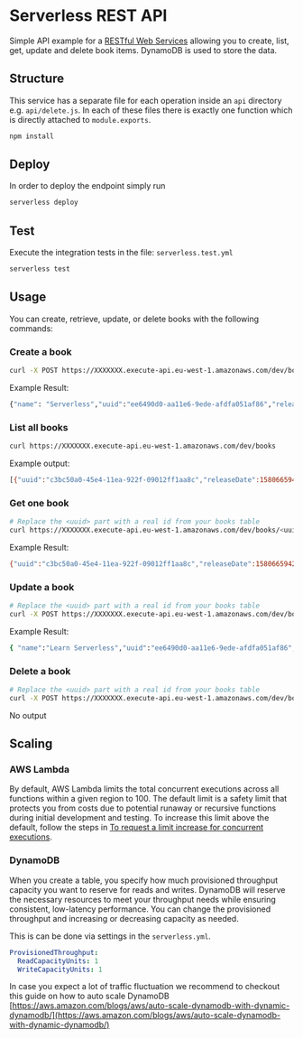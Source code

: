 # Serverless REST API

Simple API example for a [RESTful Web Services](https://en.wikipedia.org/wiki/Representational_state_transfer#Applied_to_web_services) allowing you to create, list, get, update and delete book items. DynamoDB is used to store the data.

## Structure

This service has a separate file for each operation inside an `api` directory e.g. `api/delete.js`. In each of these files there is exactly one function which is directly attached to `module.exports`.

```bash
npm install
```

## Deploy

In order to deploy the endpoint simply run

```bash
serverless deploy
```

## Test

Execute the integration tests in the file: `serverless.test.yml`

```bash
serverless test
```

## Usage

You can create, retrieve, update, or delete books with the following commands:

### Create a book

```bash
curl -X POST https://XXXXXXX.execute-api.eu-west-1.amazonaws.com/dev/books/add --data '{ "name": "Serverless", "releaseDate": "Peter Pan", "releaseDate": 1580670021877 }'
```

Example Result:

```bash
{"name": "Serverless","uuid":"ee6490d0-aa11e6-9ede-afdfa051af86","releaseDate": "Peter Pan", "releaseDate": 1580670021877}
```

### List all books

```bash
curl https://XXXXXXX.execute-api.eu-west-1.amazonaws.com/dev/books
```

Example output:

```bash
[{"uuid":"c3bc50a0-45e4-11ea-922f-09012ff1aa8c","releaseDate":1580665942698,"authorName":"an author","name":"a book"}]
```

### Get one book

```bash
# Replace the <uuid> part with a real id from your books table
curl https://XXXXXXX.execute-api.eu-west-1.amazonaws.com/dev/books/<uuid>
```

Example Result:

```bash
{"uuid":"c3bc50a0-45e4-11ea-922f-09012ff1aa8c","releaseDate":1580665942698,"authorName":"an author","name":"a book"}
```

### Update a book

```bash
# Replace the <uuid> part with a real id from your books table
curl -X POST https://XXXXXXX.execute-api.eu-west-1.amazonaws.com/dev/books/<id>/update --data '{ "name": "Learn Serverless", "authorName": "Peter P", "releaseDate": 1580665942698 }'
```

Example Result:

```bash
{ "name":"Learn Serverless","uuid":"ee6490d0-aa11e6-9ede-afdfa051af86","authorName": "Peter P", "releaseDate": 1580665942698 }
```

### Delete a book

```bash
# Replace the <uuid> part with a real id from your books table
curl -X POST https://XXXXXXX.execute-api.eu-west-1.amazonaws.com/dev/books/<uuid>/delete
```

No output

## Scaling

### AWS Lambda

By default, AWS Lambda limits the total concurrent executions across all functions within a given region to 100. The default limit is a safety limit that protects you from costs due to potential runaway or recursive functions during initial development and testing. To increase this limit above the default, follow the steps in [To request a limit increase for concurrent executions](http://docs.aws.amazon.com/lambda/latest/dg/concurrent-executions.html#increase-concurrent-executions-limit).

### DynamoDB

When you create a table, you specify how much provisioned throughput capacity you want to reserve for reads and writes. DynamoDB will reserve the necessary resources to meet your throughput needs while ensuring consistent, low-latency performance. You can change the provisioned throughput and increasing or decreasing capacity as needed.

This is can be done via settings in the `serverless.yml`.

```yaml
ProvisionedThroughput:
  ReadCapacityUnits: 1
  WriteCapacityUnits: 1
```

In case you expect a lot of traffic fluctuation we recommend to checkout this guide on how to auto scale DynamoDB [https://aws.amazon.com/blogs/aws/auto-scale-dynamodb-with-dynamic-dynamodb/](https://aws.amazon.com/blogs/aws/auto-scale-dynamodb-with-dynamic-dynamodb/)
